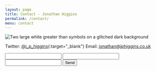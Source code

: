 ```yaml
---
layout: page
title: Contact - Jonathan Higgins
permalink: /contact/
menu: contact
---
```

<img
  sizes="(min-width: 56em) 800px, 90vw"
  srcset="/media/images/ff_400.jpg 400w,
          /media/images/ff_600.jpg 600w,
          /media/images/ff.jpg 800w"
  alt="Two large white greater than symbols on a glitched dark background">
  
Twitter: [@j_p_higgins](https://twitter.com/j_p_higgins){:target="_blank"}
Email: jonathan@jphiggins.co.uk

<form action="https://getform.io/f/9b82e9ec-938e-4424-88d3-50ee09989e15" method="POST">
    <input type="text" name="name">
    <input type="email" name="email">
    <input type="text" name="message">
    <button type="submit">Send</button>
</form>